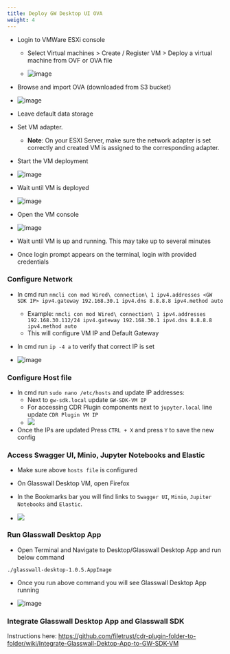 ```yaml
---
title: Deploy GW Desktop UI OVA
weight: 4
---
```


- Login to  VMWare ESXi console
   - Select Virtual machines > Create / Register VM > Deploy a virtual machine from OVF or OVA file

   - ![image](https://user-images.githubusercontent.com/70108899/114046803-6f4a1680-9889-11eb-93be-0ba78276671e.png)

- Browse and import OVA (downloaded from S3 bucket)

- ![image](https://user-images.githubusercontent.com/70108899/114048669-12e7f680-988b-11eb-9fc6-216ac90276e6.png)

- Leave default data storage
- Set VM adapter. 
   - **Note**: On your ESXI  Server, make sure the network adapter is set correctly and created VM is assigned to the corresponding adapter. 
- Start the VM deployment

- ![image](https://user-images.githubusercontent.com/70108899/114047499-031be280-988a-11eb-8bc0-f09ab491f988.png)

- Wait until VM is deployed

- ![image](https://user-images.githubusercontent.com/70108899/114047591-14fd8580-988a-11eb-8327-7825fa778071.png)

- Open the VM console

- ![image](https://user-images.githubusercontent.com/70108899/114047708-2e063680-988a-11eb-941a-b05c0c9c84ea.png)

- Wait until VM is up and running. This may take up to several minutes
- Once login prompt appears on the terminal, login with provided credentials

### Configure Network 

- In cmd run `nmcli con mod Wired\ connection\ 1 ipv4.addresses <GW SDK IP> ipv4.gateway 192.168.30.1 ipv4.dns 8.8.8.8 ipv4.method auto`
    - Example: `nmcli con mod Wired\ connection\ 1 ipv4.addresses 192.168.30.112/24 ipv4.gateway 192.168.30.1 ipv4.dns 8.8.8.8 ipv4.method auto`
   - This will configure VM IP and Default Gateway
- In cmd run `ip -4 a` to verify that correct IP is set

- ![image](https://user-images.githubusercontent.com/70108899/114048052-7faec100-988a-11eb-819f-ddf211b916f6.png)

### Configure Host file 

- In cmd run `sudo nano /etc/hosts` and update IP addresses:
   - Next to `gw-sdk.local` update `GW-SDK-VM IP` 
   - For accessing CDR Plugin components next to `jupyter.local` line update `CDR Plugin VM IP`
    - ![](https://github.com/filetrust/cdr-plugin-folder-to-folder/blob/main/img/2021-04-09_14h21_58.png)
- Once the IPs are updated Press `CTRL + X` and press `Y` to save the new config

### Access Swagger UI, Minio, Jupyter Notebooks and Elastic

- Make sure above `hosts file` is configured
- On Glasswall Desktop VM, open Firefox
- In the Bookmarks bar you will find links to `Swagger UI`, `Minio`, `Jupiter Notebooks` and `Elastic`.

- ![](https://github.com/filetrust/cdr-plugin-folder-to-folder/blob/main/img/2021-04-09_14h29_31.png)

### Run Glasswall Desktop App

- Open Terminal and Navigate to Desktop/Glasswall Desktop App and run below command
 ```
 ./glasswall-desktop-1.0.5.AppImage
 ```

- Once you run above command you will see Glasswall Desktop App running

- ![image](https://user-images.githubusercontent.com/70108899/114049412-b933fc00-988b-11eb-86b1-25f5b3929810.png)

### Integrate Glasswall Desktop App and Glasswall SDK

Instructions here: https://github.com/filetrust/cdr-plugin-folder-to-folder/wiki/Integrate-Glasswall-Dektop-App-to-GW-SDK-VM


